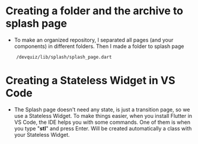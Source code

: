 # Creating a folder and the archive to splash page
-   To make an organized repository, I separated all pages (and your components) in different folders. Then I made a folder to splash page
```
    /devquiz/lib/splash/splash_page.dart
```

# Creating a Stateless Widget in VS Code
-   The Splash page doesn't need any state, is just a transition page, so we use a Stateless Widget.
To make things easier, when you install Flutter in VS Code, the IDE helps you with some commands. One of them is when you type "**stl**" and press Enter. Will be created automatically a class with your Stateless Widget.